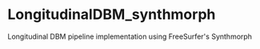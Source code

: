 # LongitudinalDBM_synthmorph
Longitudinal DBM pipeline implementation using FreeSurfer's Synthmorph
